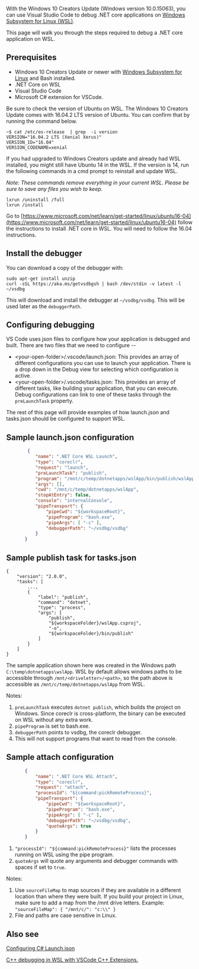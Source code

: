 With the Windows 10 Creators Update (Windows version 10.0.15063), you can use Visual Studio Code to debug .NET core applications on [Windows Subsystem for Linux (WSL)](https://msdn.microsoft.com/en-us/commandline/wsl/about).

This page will walk you through the steps required to debug a .NET core application on WSL.

## Prerequisites
* Windows 10 Creators Update or newer with [Windows Subsystem for Linux](https://msdn.microsoft.com/en-us/commandline/wsl/install_guide) and Bash installed.
* .NET Core on WSL
* Visual Studio Code 
* Microsoft C# extension for VSCode. 

Be sure to check the version of Ubuntu on WSL. The Windows 10 Creators Update comes with 16.04.2 LTS version of Ubuntu. You can confirm that by running the command below.

```
~$ cat /etc/os-release  | grep  -i version
VERSION="16.04.2 LTS (Xenial Xerus)"
VERSION_ID="16.04"
VERSION_CODENAME=xenial
```

If you had upgraded to Windows Creators update and already had WSL installed, you might still have Ubuntu 14 in the WSL. If the version is 14, run the following commands in a cmd prompt to reinstall and update WSL. 

_Note: These commands remove everything in your current WSL. Please be sure to save any files you wish to keep._

```
lxrun /uninstall /full
lxrun /install
```

Go to [https://www.microsoft.com/net/learn/get-started/linux/ubuntu16-04](https://www.microsoft.com/net/learn/get-started/linux/ubuntu16-04) follow the instructions to install .NET core in WSL. You will need to follow the 16.04 instructions.

## Install the debugger
You can download a copy of the debugger with:

```
sudo apt-get install unzip
curl -sSL https://aka.ms/getvsdbgsh | bash /dev/stdin -v latest -l ~/vsdbg
```

This will download and install the debugger at `~/vsdbg/vsdbg`. This will be used later as the `debuggerPath`.

## Configuring debugging

VS Code uses json files to configure how your application is debugged and built. There are two files that we need to configure --
* \<your-open-folder\>/.vscode/launch.json: This provides an array of different configurations you can use to launch your application. There is a drop down in the Debug view for selecting which configuration is active.
* \<your-open-folder\>/.vscode/tasks.json: This provides an array of different tasks, like building your application, that you can execute. Debug configurations can link to one of these tasks through the `preLaunchTask` property.

The rest of this page will provide examples of how launch.json and tasks.json should be configured to support WSL.

## Sample launch.json configuration

```json
        {
           "name": ".NET Core WSL Launch",
           "type": "coreclr",
           "request": "launch",
           "preLaunchTask": "publish",
           "program": "/mnt/c/temp/dotnetapps/wslApp/bin/publish/wslApp.dll",
           "args": [],
           "cwd": "/mnt/c/temp/dotnetapps/wslApp",
           "stopAtEntry": false,
           "console": "internalConsole",
           "pipeTransport": {
               "pipeCwd": "${workspaceRoot}",
               "pipeProgram": "bash.exe",
               "pipeArgs": [ "-c" ],
               "debuggerPath": "~/vsdbg/vsdbg"
           }
       }
```

## Sample publish task for tasks.json

```
{
    "version": "2.0.0",
    "tasks": [
        ...,
        {
            "label": "publish",
            "command": "dotnet",
            "type": "process",
            "args": [
                "publish",
                "${workspaceFolder}/wslApp.csproj",
                "-o",
                "${workspaceFolder}/bin/publish"
            ]
        }
    ]
}
```

The sample application shown here was created in the Windows path `C:\temp\dotnetapps\wslApp`. WSL by default allows windows paths to be accessible through `/mnt/<driveletter>/<path>`, so the path above is accessible as `/mnt/c/temp/dotnetapps/wslApp` from WSL. 

Notes:
1. `preLaunchTask` executes ```dotnet publish```, which builds the project on Windows. Since coreclr is cross-platform, the binary can be executed on WSL without any extra work.
2. `pipeProgram` is set to bash.exe. 
3. `debuggerPath` points to vsdbg, the coreclr debugger.
4. This will not support programs that want to read from the console.

## Sample attach configuration

```json
       {
           "name": ".NET Core WSL Attach",
           "type": "coreclr",
           "request": "attach",
           "processId": "${command:pickRemoteProcess}",
           "pipeTransport": {
               "pipeCwd": "${workspaceRoot}",
               "pipeProgram": "bash.exe",
               "pipeArgs": [ "-c" ],
               "debuggerPath": "~/vsdbg/vsdbg",
               "quoteArgs": true
           }
       }
```
1. `"processId": "${command:pickRemoteProcess}"` lists the processes running on WSL using the pipe program. 
2. `quoteArgs` will quote any arguments and debugger commands with spaces if set to `true`. 

Notes: 
1. Use `sourceFileMap` to map sources if they are available in a different location than where they were built. If you build your project in Linux, make sure to add a map from the /mnt drive letters. Example: `"sourceFileMap": { "/mnt/c/": "c:\\" }`
2. File and paths are case sensitive in Linux.

## Also see
[Configuring C# Launch.json](https://github.com/OmniSharp/omnisharp-vscode/blob/master/debugger-launchjson.md)

[C++ debugging in WSL with VSCode C++ Extensions.](https://github.com/Microsoft/vscode-cpptools/blob/master/Documentation/Debugger/gdb/Windows%20Subsystem%20for%20Linux.md)